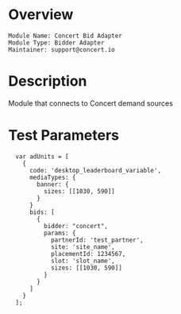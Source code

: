 # Overview

```
Module Name: Concert Bid Adapter
Module Type: Bidder Adapter
Maintainer: support@concert.io
```

# Description

Module that connects to Concert demand sources

# Test Parameters
```
  var adUnits = [
    {
      code: 'desktop_leaderboard_variable',
      mediaTypes: {
        banner: {
          sizes: [[1030, 590]]
        }
      }
      bids: [
        {
          bidder: "concert",
          params: {
            partnerId: 'test_partner',
            site: 'site_name',
            placementId: 1234567,
            slot: 'slot_name',
            sizes: [[1030, 590]]
          }
        }
      ]
    }
  ];
```
